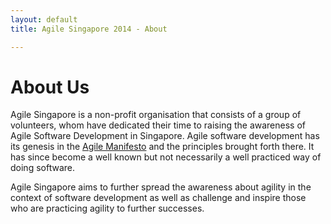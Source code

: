 ```yaml
---
layout: default
title: Agile Singapore 2014 - About 

---
```


<div class="about">
  <div class="container text-center">
    <h1 class="page-header">About Us </h1>
    <div class="row">
      <div class="col-md-1">
      </div>
      <div class="col-md-10 text-left">
          <p>Agile Singapore is a non-profit organisation that consists of a group of volunteers, whom have dedicated their time to raising the awareness of Agile Software Development in Singapore. Agile software development has its genesis in the <a href="http://agilemanifesto.org" target="_blank">Agile Manifesto</a> and the principles brought forth there. It has since become a well known but not necessarily a well practiced way of doing software.</p>
<p>Agile Singapore aims to further spread the awareness about agility in the context of software development as well as challenge and inspire those who are practicing agility to further successes.</p>
    </div>
  </div>
</div>

